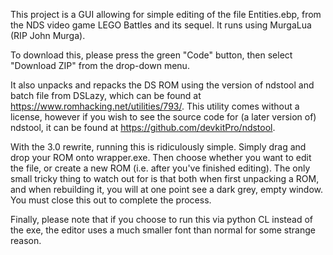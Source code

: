 This project is a GUI allowing for simple editing of the file Entities.ebp, from the NDS video game
LEGO Battles and its sequel. It runs using MurgaLua (RIP John Murga).

To download this, please press the green "Code" button, then select "Download ZIP" from the
drop-down menu.

It also unpacks and repacks the DS ROM using the version of ndstool and batch file from DSLazy,
which can be found at https://www.romhacking.net/utilities/793/. This utility comes without
a license, however if you wish to see the source code for (a later version of) ndstool, it can be
found at https://github.com/devkitPro/ndstool.

With the 3.0 rewrite, running this is ridiculously simple. Simply drag and drop your ROM onto
wrapper.exe. Then choose whether you want to edit the file, or create a new ROM (i.e. after
you've finished editing). The only small tricky thing to watch out for is that both when
first unpacking a ROM, and when rebuilding it, you will at one point see a dark grey, empty
window. You must close this out to complete the process.

Finally, please note that if you choose to run this via python CL instead of the exe, the
editor uses a much smaller font than normal for some strange reason.